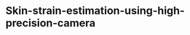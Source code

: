 Skin-strain-estimation-using-high-precision-camera
==================================================
